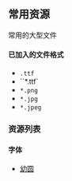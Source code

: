 ## 常用资源

常用的大型文件

#### 已加入的文件格式

- `.ttf`
- ``*.ttf`
- `*.png`
- `*.jpg`
- `*.jpeg`

### 资源列表

#### 字体

- [幼圆](/字体/youyuan.ttf)

